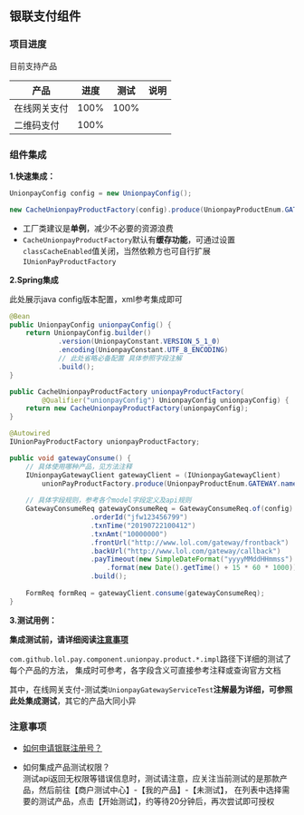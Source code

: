 ## 银联支付组件

### 项目进度

目前支持产品

|产品|进度|测试|说明|
|----|----|----|----|
|在线网关支付|100%|100%||
|二维码支付|100%|||

### 组件集成

**1.快速集成：**
```java
UnionpayConfig config = new UnionpayConfig();

new CacheUnionpayProductFactory(config).produce(UnionpayProductEnum.GATEWAY.name())
```

- 工厂类建议是**单例**，减少不必要的资源浪费
- `CacheUnionpayProductFactory`默认有**缓存功能**，可通过设置`classCacheEnabled`值关闭，当然依赖方也可自行扩展`IUnionPayProductFactory`

**2.Spring集成**

此处展示java config版本配置，xml参考集成即可

```java
@Bean
public UnionpayConfig unionpayConfig() {
    return UnionpayConfig.builder()
            .version(UnionpayConstant.VERSION_5_1_0)
            .encoding(UnionpayConstant.UTF_8_ENCODING)
            // 此处省略必备配置 具体参照字段注解
            .build();
}

public CacheUnionpayProductFactory unionpayProductFactory(
        @Qualifier("unionpayConfig") UnionpayConfig unionpayConfig) {
    return new CacheUnionpayProductFactory(unionpayConfig);
}
```

```java
@Autowired
IUnionPayProductFactory unionpayProductFactory;

public void gatewayConsume() {
    // 具体使用哪种产品，见方法注释
    IUnionpayGatewayClient gatewayClient = (IUnionpayGatewayClient) 
        unionPayProductFactory.produce(UnionpayProductEnum.GATEWAY.name());
    
    // 具体字段规则，参考各个model字段定义及api规则
    GatewayConsumeReq gatewayConsumeReq = GatewayConsumeReq.of(config)
                    .orderId("jfw123456799")
                    .txnTime("20190722100412")
                    .txnAmt("10000000")
                    .frontUrl("http://www.lol.com/gateway/frontback")
                    .backUrl("http://www.lol.com/gateway/callback")
                    .payTimeout(new SimpleDateFormat("yyyyMMddHHmmss")
                        .format(new Date().getTime() + 15 * 60 * 1000))
                    .build();
    
    FormReq formReq = gatewayClient.consume(gatewayConsumeReq);
}
```


**3.测试用例：**  

**集成测试前，请详细阅读[注意事项](#注意事项)** 

 `com.github.lol.pay.component.unionpay.product.*.impl`路径下详细的测试了每个产品的方法，
集成时可参考，各字段含义可直接参考注释或查询官方文档

其中，在线网关支付-测试类`UnionpayGatewayServiceTest`**注解最为详细，可参照此处集成测试**，其它的产品大同小异

### 注意事项
- [如何申请银联注册号？](../../doc/支付/银联-测试账号申请.md)

- 如何集成产品测试权限？  
测试api返回无权限等错误信息时，测试请注意，应关注当前测试的是那款产品，然后前往【商户测试中心】-【我的产品】-【未测试】，
在列表中选择需要的测试产品，点击【开始测试】，约等待20分钟后，再次尝试即可授权